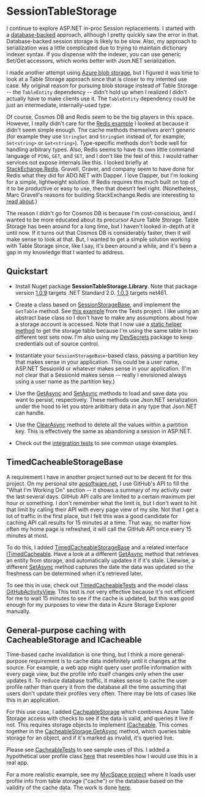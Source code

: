 # SessionTableStorage

I continue to explore ASP.NET in-proc Session replacements. I started with a [database-backed](https://github.com/adamosoftware/SessionData) approach, although I pretty quickly saw the error in that. Database-backed session storage is likely to be slow. Also, my approach to serialization was a little complicated due to trying to maintain dictionary indexer syntax. If you dispense with the indexer, you can use generic Set/Get accessors, which works better with Json.NET serialization.

I made another attempt using [Azure blob storage](https://github.com/adamosoftware/JsonStorage), but I figured it was time to look at a Table Storage approach since that is closer to my intented use case. My original reason for pursuing blob storage instead of Table Storage -- the `TableEntity` dependency -- didn't hold up when I realized I didn't actually have to make clients use it. The `TableEntity` dependency could be just an intermediate, internally-used type.

Of course, Cosmos DB and Redis seem to be the big players in this space. However, I really didn't care for the [Redis example](https://docs.microsoft.com/en-us/azure/azure-cache-for-redis/cache-web-app-howto) I looked at because it didn't seem simple enough. The cache methods themselves aren't generic (for example they use `StringSet` and `StringGet` instead of, for example, `Set<string>` or `Get<string>`). Type-specific methods don't bode well for handling arbitrary types. Also, Redis seems to have its own little command language of `PING`, `GET`, and `SET`, and I don't like the feel of this. I would rather services not expose internals like this. I looked briefly at [StackEchange.Redis](https://github.com/StackExchange/StackExchange.Redis). Gravell, Craver, and company seem to have done for Redis what they did for ADO.NET with Dapper. I love Dapper, but I'm looking for a simple, lightweight solution. If Redis requires this much built on top of it to be productive or easy to use, then that doesn't feel right. (Nonetheless, Marc Gravell's reasons for building StackExchange.Redis are interesting to [read about](https://blog.marcgravell.com/2014/03/so-i-went-and-wrote-another-redis-client.html).)

The reason I didn't go for Cosmos DB is because I'm cost-conscious, and I wanted to be more educated about its precursor Azure Table Storage. Table Storage has been around for a long time, but I haven't looked in-depth at it until now. If it turns out that Cosmos DB is considerably faster, then it will make sense to look at that. But, I wanted to get a simple solution working with Table Storage since, like I say, it's been around a while, and it's been a gap in my knowledge that I wanted to address.

## Quickstart

- Install Nuget package **SessionTableStorage.Library**. Note that package version [1.0.9](https://www.nuget.org/packages/SessionTableStorage.Library/1.0.9) targets .NET Standard 2.0. [1.0.3](https://www.nuget.org/packages/SessionTableStorage.Library/1.0.3) targets net461.

- Create a class based on [SessionStorageBase](https://github.com/adamosoftware/SessionTableStorage/blob/master/SessionTableStorage.Library/SessionStorageBase.cs), and implement the `GetTable` method. See [this example](https://github.com/adamosoftware/SessionTableStorage/blob/master/Tests/Classes/MySession.cs) from the Tests project. I like using an abstract base class so I don't have to make any assumptions about how a storage account is accessed. Note that I now use a [static helper method](https://github.com/adamosoftware/SessionTableStorage/blob/master/Tests/Classes/CloudTableHelper.cs) to get the storage table because I'm using the same table in two different test sets now. I'm also using my [DevSecrets](https://github.com/adamosoftware/DevSecrets) package to keep credentials out of source control.

- Instantiate your `SessionStorageBase`-based class, passing a partition key that makes sense in your application. This could be a user name, ASP.NET SessionId or whatever makes sense in your application. (I'm not clear that a SessionId makes sense -- really I envisioned always using a user name as the partition key.)

- Use the [GetAsync](https://github.com/adamosoftware/SessionTableStorage/blob/master/SessionTableStorage.Library/SessionStorageBase.cs#L57) and [SetAsync](https://github.com/adamosoftware/SessionTableStorage/blob/master/SessionTableStorage.Library/SessionStorageBase.cs#L37) methods to load and save data you want to persist, respectively. These methods use Json.NET serialization under the hood to let you store aribitrary data in any type that Json.NET can handle.

- Use the [ClearAsync](https://github.com/adamosoftware/SessionTableStorage/blob/master/SessionTableStorage.Library/SessionStorageBase.cs#L85) method to delete all the values within a partition key. This is effectively the same as abandoning a session in ASP.NET.

- Check out the [integration tests](https://github.com/adamosoftware/SessionTableStorage/blob/master/Tests/BaseTests.cs) to see common usage examples.

## TimedCacheableStorageBase

A requirement I have in another project turned out to be decent fit for this project. On my personal site [aosoftware.net](https://aosoftware.net/), I use GitHub's API to fill the "What I'm Working On" section -- it shows a summary of my activity over the last several days. GitHub API calls are limited to a certain maximum per hour or something. I don't remember what the limit is, but I don't want to hit that limit by calling their API with every page view of my site. Not that I get a lot of traffic in the first place, but I felt this was a good candidate for caching API call results for 15 minutes at a time. That way, no matter how often my home page is refreshed, it will call the GitHub API once every 15 minutes at most.

To do this, I added [TimedCacheableStorageBase](https://github.com/adamosoftware/SessionTableStorage/blob/master/SessionTableStorage.Library/TimedCacheableStorage.cs) and a related interface [ITimedCacheable](https://github.com/adamosoftware/SessionTableStorage/blob/master/SessionTableStorage.Library/Interfaces/ITimedCacheable.cs). Have a look at a different [GetAsync](https://github.com/adamosoftware/SessionTableStorage/blob/master/SessionTableStorage.Library/TimedCacheableStorage.cs#L41) method that retrieves an entity from storage, and automatically updates it if it's stale. Likewise, a different [SetAsync](https://github.com/adamosoftware/SessionTableStorage/blob/master/SessionTableStorage.Library/TimedCacheableStorage.cs#L82) method captures the date the data was updated so the freshness can be determined when it's retrieved later.

To see this in use, check out [TimedCacheableTests](https://github.com/adamosoftware/SessionTableStorage/blob/master/Tests/TimedCacheableTests.cs) and the model class [GitHubActivityView](https://github.com/adamosoftware/SessionTableStorage/blob/master/Tests/Models/GithubActivityView.cs). This test is not very effective because it's not efficient for me to wait 15 minutes to see if the cache is updated, but this was good enough for my purposes to view the data in Azure Storage Explorer manually.

## General-purpose caching with CacheableStorage and ICacheable

Time-based cache invalidation is one thing, but I think a more general-purpose requirement is to cache data indefinitely until it changes at the source. For example, a web app might query user profile information with every page view, but the profile info itself changes only when the user updates it. To reduce database traffic, it makes sense to cache the user profile rather than query it from the database all the time assuming that users don't update their profiles very often. There may be lots of cases like this in an application.

For this use case, I added [CacheableStorage](https://github.com/adamosoftware/SessionTableStorage/blob/master/SessionTableStorage.Library/CacheableStorage.cs) which combines Azure Table Storage access with checks to see if the data is valid, and queries it live if not. This requires storage objects to implement [ICacheable](https://github.com/adamosoftware/SessionTableStorage/blob/master/SessionTableStorage.Library/Interfaces/ICacheable.cs). This comes together in the [CacheableStorage.GetAsync](https://github.com/adamosoftware/SessionTableStorage/blob/master/SessionTableStorage.Library/CacheableStorage.cs#L14) method, which queries table storage for an object, and if it's marked as invalid, it's queried live.

Please see [CacheableTests](https://github.com/adamosoftware/SessionTableStorage/blob/master/Tests/CacheableTests.cs) to see sample uses of this. I added a hypothetical user profile class [here](https://github.com/adamosoftware/SessionTableStorage/blob/master/Tests/Models/UserProfile.cs) that resembles how I would use this in a real app.

For a more realistic example, see my [MvcSpace project](https://github.com/adamosoftware/MvcSpace/blob/master/MvcSpace.App/BaseController.cs#L36) where it loads user profile info from table storage ("cache") or the database based on the validity of the cache data. The work is done [here](https://github.com/adamosoftware/SessionTableStorage/blob/master/SessionTableStorage.Library/CacheableStorage.cs#L78).


